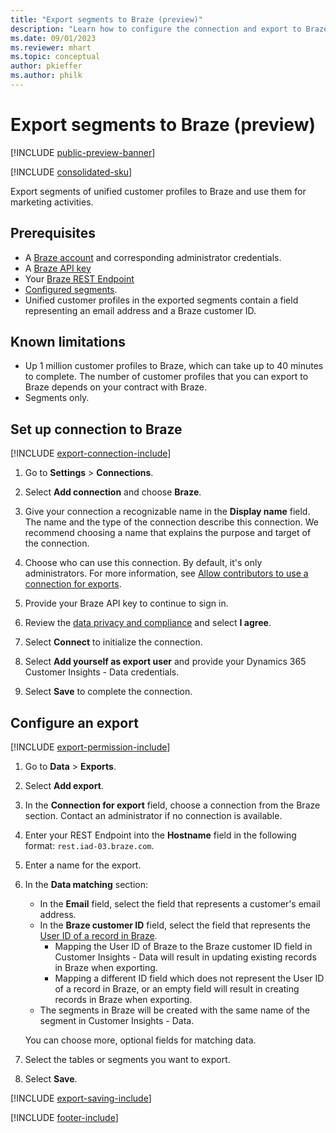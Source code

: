 ```yaml
---
title: "Export segments to Braze (preview)"
description: "Learn how to configure the connection and export to Braze."
ms.date: 09/01/2023
ms.reviewer: mhart
ms.topic: conceptual
author: pkieffer
ms.author: philk
---
```


# Export segments to Braze (preview)

[!INCLUDE [public-preview-banner](includes/public-preview-banner.md)]

[!INCLUDE [consolidated-sku](./includes/consolidated-sku.md)]

Export segments of unified customer profiles to Braze and use them for marketing activities.

## Prerequisites

- A [Braze account](https://www.braze.com/) and corresponding administrator credentials.
- A [Braze API key](https://www.braze.com/docs/api/basics/)
- Your [Braze REST Endpoint](https://www.braze.com/docs/api/basics/#api-definitions) 
- [Configured segments](segments.md).
- Unified customer profiles in the exported segments contain a field representing an email address and a Braze customer ID.

## Known limitations

- Up 1 million customer profiles to Braze, which can take up to 40 minutes to complete. The number of customer profiles that you can export to Braze depends on your contract with Braze.
- Segments only.

## Set up connection to Braze

[!INCLUDE [export-connection-include](includes/export-connection-admn.md)]

1. Go to **Settings** > **Connections**.

1. Select **Add connection** and choose **Braze**.

1. Give your connection a recognizable name in the **Display name** field. The name and the type of the connection describe this connection. We recommend choosing a name that explains the purpose and target of the connection.

1. Choose who can use this connection. By default, it's only administrators. For more information, see [Allow contributors to use a connection for exports](connections.md#allow-contributors-to-use-a-connection-for-exports).

1. Provide your Braze API key to continue to sign in.

1. Review the [data privacy and compliance](connections.md#data-privacy-and-compliance) and select **I agree**.

1. Select **Connect** to initialize the connection.

1. Select **Add yourself as export user** and provide your Dynamics 365 Customer Insights - Data credentials.

1. Select **Save** to complete the connection.

## Configure an export

[!INCLUDE [export-permission-include](includes/export-permission.md)]

1. Go to **Data** > **Exports**.

1. Select **Add export**.

1. In the **Connection for export** field, choose a connection from the Braze section. Contact an administrator if no connection is available.

1. Enter your REST Endpoint into the **Hostname** field in the following format: `rest.iad-03.braze.com`.

1. Enter a name for the export.

1. In the **Data matching** section:
   - In the **Email** field, select the field that represents a customer's email address.
   - In the **Braze customer ID** field, select the field that represents the [User ID of a record in Braze](https://www.braze.com/docs/developer_guide/platform_integration_guides/web/analytics/setting_user_ids#suggested-user-id-naming-convention).
     - Mapping the User ID of Braze to the Braze customer ID field in Customer Insights - Data will result in updating existing records in Braze when exporting.
     - Mapping a different ID field which does not represent the User ID of a record in Braze, or an empty field will result in creating records in Braze when exporting.
   - The segments in Braze will be created with the same name of the segment in Customer Insights - Data.

   You can choose more, optional fields for matching data.

1. Select the tables or segments you want to export.

1. Select **Save**.

[!INCLUDE [export-saving-include](includes/export-saving.md)]

[!INCLUDE [footer-include](includes/footer-banner.md)]
